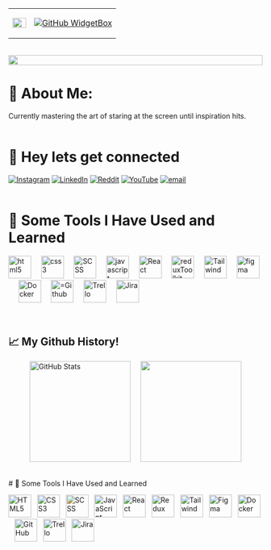 <div align="center">
  <table>
    <tr>
      <td width="20%">
        <img src="https://i.giphy.com/3NjABnBOieYQE4BpkP.webp" width="100%" style="border: none;" />
      </td>
      <td width="80%" style="border: none;">
<div>

[![GitHub WidgetBox](https://github-widgetbox.vercel.app/api/profile?username=sanishkarkee&data=followers,repositories,stars,commits&theme=metropolis)](https://github.com/sanishkarkee)
</div>
      </td>
    </tr>
  </table>
</div>
<br>
<img src="https://i.imgur.com/dBaSKWF.gif" height="20" width="100%">

# 💫 About Me:
Currently mastering the art of staring at the screen until inspiration hits. 
<br><br>

# 💬 Hey lets get connected
[![Instagram](https://img.shields.io/badge/Instagram-%23E4405F.svg?logo=Instagram&logoColor=white)](https://instagram.com/sanishkarki007) [![LinkedIn](https://img.shields.io/badge/LinkedIn-%230077B5.svg?logo=linkedin&logoColor=white)](https://linkedin.com/in/sanish-karki-680249148) [![Reddit](https://img.shields.io/badge/Reddit-%23FF4500.svg?logo=Reddit&logoColor=white)](https://reddit.com/user/Ambitious_Occasion_9) [![YouTube](https://img.shields.io/badge/YouTube-%23FF0000.svg?logo=YouTube&logoColor=white)](https://youtube.com/@@simplifiedfactzz) [![email](https://img.shields.io/badge/Email-D14836?logo=gmail&logoColor=white)](mailto:s.karki1994@gmail.com) 
<br><br>
# 🚀 Some Tools I Have Used and Learned
<p align="left">
<img src="https://media.giphy.com/media/XAxylRMCdpbEWUAvr8/giphy.gif" alt="html5" width="45" height="45" />&nbsp;&nbsp;&nbsp;&nbsp;    
<img src="https://media.giphy.com/media/fsEaZldNC8A1PJ3mwp/giphy.gif" alt="css3" width="45" height="45"/>&nbsp;&nbsp;&nbsp;&nbsp; 
<img src="https://cdn.jsdelivr.net/gh/devicons/devicon@latest/icons/sass/sass-original.svg" alt="SCSS" width="45" height="45"/>&nbsp;&nbsp;&nbsp;&nbsp;  
<img src="https://media.giphy.com/media/ln7z2eWriiQAllfVcn/giphy.gif" alt="javascript" width="45" height="45"/>&nbsp;&nbsp;&nbsp;&nbsp;  
<img src="https://media.giphy.com/media/eNAsjO55tPbgaor7ma/giphy.gif"  alt="React" width="45" height="45"/>&nbsp;&nbsp;&nbsp;&nbsp; 
<img src="https://cdn.jsdelivr.net/gh/devicons/devicon@latest/icons/redux/redux-original.svg" alt="reduxToolkit" width="45" height="45"/>&nbsp;&nbsp;&nbsp;&nbsp;  
<img src="https://cdn.jsdelivr.net/gh/devicons/devicon@latest/icons/tailwindcss/tailwindcss-original.svg" alt="Tailwind" width="45" height="45"/>&nbsp;&nbsp;&nbsp;&nbsp;
<img src="https://cdn.jsdelivr.net/gh/devicons/devicon@latest/icons/figma/figma-original.svg" alt="figma" width="45" height="45"/>&nbsp;&nbsp;&nbsp;&nbsp; 
<img src="https://cdn.jsdelivr.net/gh/devicons/devicon@latest/icons/docker/docker-original.svg" alt="Docker" width="45" height="45"/>&nbsp;&nbsp;&nbsp;&nbsp;
<img src="https://media.giphy.com/media/KzJkzjggfGN5Py6nkT/giphy.gif" alt="=Github" width="45" height="45"/>&nbsp;&nbsp;&nbsp;&nbsp;  
<img src="https://cdn4.iconfinder.com/data/icons/socialcones/508/Trello-256.png" alt="Trello" width="45" height="45"/>&nbsp;&nbsp;&nbsp;&nbsp; 
<img src="https://cdn.worldvectorlogo.com/logos/jira-1.svg" alt="Jira" width="45" height="45"/>&nbsp;&nbsp;&nbsp;&nbsp;     
</p>
<br>
<h2 align="left">📈 My Github History!</h2>
<div align="left" style="display: flex; gap: 20px; flex-wrap: wrap; justify-content: center;">
  <img src="https://github-readme-stats.vercel.app/api?username=sanishkarkee&show_icons=true&theme=tokyonight" height="200" alt="GitHub Stats"/>
  <img src="https://github-readme-stats.vercel.app/api/top-langs/?username=sanishkarkee&theme=tokyonight&layout=compact" height="200"/>
</div>
<br><br>
# 🚀 Some Tools I Have Used and Learned
<p align="left">
<!-- HTML5 -->
<img src="https://media.giphy.com/media/XAxylRMCdpbEWUAvr8/giphy.gif" width="45" alt="HTML5" />&nbsp;&nbsp;
<!-- CSS3 -->
<img src="https://media.giphy.com/media/fsEaZldNC8A1PJ3mwp/giphy.gif" width="45" alt="CSS3" />&nbsp;&nbsp;
<!-- SCSS -->
<img src="https://media.giphy.com/media/ln7z2eWriiQAllfVcn/giphy.gif" width="45" alt="SCSS" style="filter: hue-rotate(300deg);" />&nbsp;&nbsp;
<!-- JavaScript -->
<img src="https://media.giphy.com/media/ln7z2eWriiQAllfVcn/giphy.gif" width="45" alt="JavaScript" />&nbsp;&nbsp;
<!-- React -->
<img src="https://media.giphy.com/media/eNAsjO55tPbgaor7ma/giphy.gif" width="45" alt="React" />&nbsp;&nbsp;
<!-- Redux -->
<img src="https://media.giphy.com/media/SS8CV2rQdlYNLtBCiF/giphy.gif" width="45" alt="Redux" />&nbsp;&nbsp;
<!-- Tailwind -->
<img src="https://media.giphy.com/media/Sr8xDpMwVKOHUWDVRD/giphy.gif" width="45" alt="Tailwind" />&nbsp;&nbsp;
<!-- Figma -->
<img src="https://media.giphy.com/media/kapQAQwp3pMZw/giphy.gif" width="45" alt="Figma" />&nbsp;&nbsp;
<!-- Docker -->
<img src="https://media.giphy.com/media/YU5h6SJMcNe5vjRZzU/giphy.gif" width="45" alt="Docker" />&nbsp;&nbsp;
<!-- GitHub -->
<img src="https://media.giphy.com/media/KzJkzjggfGN5Py6nkT/giphy.gif" width="45" alt="GitHub" />&nbsp;&nbsp;
<!-- Trello -->
<img src="https://media.giphy.com/media/3o7TKsrf4eB4bZ4gxi/giphy.gif" width="45" alt="Trello" />&nbsp;&nbsp;
<!-- Jira -->
<img src="https://media.giphy.com/media/j3jdN4wbvxj48/giphy.gif" width="45" alt="Jira" />
</p>
<br>


